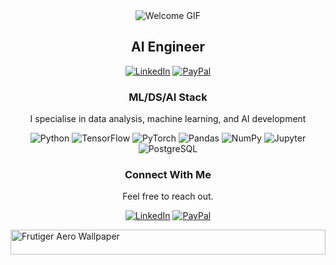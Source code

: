 <div align="center"> <img src="https://web.archive.org/web/20090821130500im_/http://geocities.com/FashionAvenue/Runway/5875/welcome5.gif" alt="Welcome GIF"/> </div>

<h2 align="center"> AI Engineer</h2>

<p align="center">
  <a href="https://www.linkedin.com/in/kevinnkansah"><img src="https://img.shields.io/badge/LinkedIn-0077B5?style=for-the-badge&logo=linkedin&logoColor=white" alt="LinkedIn" /></a>
  <a href="https://www.paypal.com/paypalme/8negus8"><img src="https://img.shields.io/badge/Support_My_Work-00457C?style=for-the-badge&logo=paypal&logoColor=white" alt="PayPal" /></a>
</p>

<h3 align="center">  ML/DS/AI Stack</h3>

<p align="center">I specialise in data analysis, machine learning, and AI development</p>

<p align="center">
  <img src="https://img.shields.io/badge/Python-3776AB?style=for-the-badge&logo=python&logoColor=white" alt="Python" />
  <img src="https://img.shields.io/badge/TensorFlow-FF6F00?style=for-the-badge&logo=tensorflow&logoColor=white" alt="TensorFlow" />
  <img src="https://img.shields.io/badge/PyTorch-EE4C2C?style=for-the-badge&logo=pytorch&logoColor=white" alt="PyTorch" />
  <img src="https://img.shields.io/badge/Pandas-150458?style=for-the-badge&logo=pandas&logoColor=white" alt="Pandas" />
  <img src="https://img.shields.io/badge/NumPy-013243?style=for-the-badge&logo=numpy&logoColor=white" alt="NumPy" />
  <img src="https://img.shields.io/badge/Jupyter-F37626?style=for-the-badge&logo=jupyter&logoColor=white" alt="Jupyter" />
  <img src="https://img.shields.io/badge/PostgreSQL-336791?style=for-the-badge&logo=postgresql&logoColor=white" alt="PostgreSQL" />
</p>


<h3 align="center">  Connect With Me</h3>

<p align="center">Feel free to reach out.</p>

<p align="center">
  <a href="https://www.linkedin.com/in/kevinnkansah"><img src="https://img.shields.io/badge/LinkedIn-Connect-0077B5?style=for-the-badge&logo=linkedin&logoColor=white" alt="LinkedIn" /></a>
  <a href="https://www.paypal.com/paypalme/8negus8"><img src="https://img.shields.io/badge/PayPal-Support_My_Work-00457C?style=for-the-badge&logo=paypal&logoColor=white" alt="PayPal" /></a>
</p>

<div> <img src="https://wallpapers.com/images/high/surreal-bubbles-fantasy-landscape-eqieq07phnts12io.webp" alt="Frutiger Aero Wallpaper" style="width: 100%; height: 40px;"> </div>
